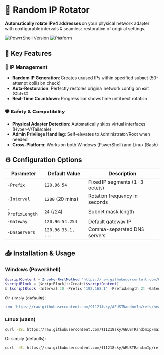 # 🔄 Random IP Rotator 

**Automatically rotate IPv4 addresses** on your physical network adapter with configurable intervals & seamless restoration of original settings.

![PowerShell Version](https://img.shields.io/badge/PowerShell-5.1+-blue?logo=powershell)
![Platform](https://img.shields.io/badge/Platform-Windows%20%7C%20Linux-lightgrey)

## 🚀 Key Features

### 🔄 IP Management
- **Random IP Generation**: Creates unused IPs within specified subnet (50-attempt collision check)
- **Auto-Restoration**: Perfectly restores original network config on exit (Ctrl+C)
- **Real-Time Countdown**: Progress bar shows time until next rotation

### 🛡️ Safety & Compatibility
- **Physical Adapter Detection**: Automatically skips virtual interfaces (Hyper-V/Tailscale)
- **Admin Privilege Handling**: Self-elevates to Administrator/Root when needed
- **Cross-Platform**: Works on both Windows (PowerShell) and Linux (Bash)

## ⚙️ Configuration Options

| Parameter       | Default Value       | Description                          |
|-----------------|---------------------|--------------------------------------|
| `-Prefix`       | `120.96.54`         | Fixed IP segments (1-3 octets)       |
| `-Interval`     | `1200` (20 mins)    | Rotation frequency in seconds        |
| `-PrefixLength` | `24` (/24)          | Subnet mask length                   |
| `-Gateway`      | `120.96.54.254`     | Default gateway IP                   |
| `-DnsServers`   | `120.96.35.1, ...`  | Comma-separated DNS servers          |

## 📥 Installation & Usage

### Windows (PowerShell)
```powershell
$scriptContent = Invoke-RestMethod 'https://raw.githubusercontent.com/911218sky/AEUSTRandomIp/refs/heads/main/start.ps1'
$scriptBlock = [ScriptBlock]::Create($scriptContent)
& $scriptBlock -Interval 30 -Prefix '192.168.1' -PrefixLength 24 -Gateway '192.168.1.1' -DnsServers '8.8.8.8','8.8.4.4'
```

Or simply (defaults):

```powershell
irm 'https://raw.githubusercontent.com/911218sky/AEUSTRandomIp/refs/heads/main/start.ps1' | iex
```

### Linux (Bash)
```bash
curl -sSL https://raw.githubusercontent.com/911218sky/AEUSTRandomIp/main/start.sh | sudo bash -s -- -i 30 -p "192.168.1" -l 24 -g "192.168.1.1" -d "8.8.8.8,8.8.4.4"
```

Or simply (defaults):

```bash
curl -sSL https://raw.githubusercontent.com/911218sky/AEUSTRandomIp/refs/heads/main/start.sh | sudo bash
```